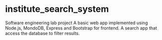 # institute_search_system
Software engineering lab project
A basic web app implemented using Node.js, MondoDB, Express and Bootstrap for frontend.
A search app that access the database to filter results.
